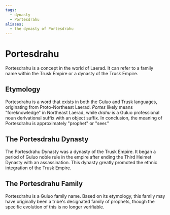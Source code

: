 ```yaml
---
tags:
  - dynasty
  - Portesdrahu
aliases:
  - the dynasty of Portesdrahu
---
```


# **Portesdrahu**

Portesdrahu is a concept in the world of Laerad. It can refer to a family name within the Trusk Empire or a dynasty of the Trusk Empire.

## **Etymology**

Portesdrahu is a word that exists in both the Guluo and Trusk languages, originating from Proto-Northeast Laerad. _Portes_ likely means "foreknowledge" in Northeast Laerad, while _drahu_ is a Guluo professional noun derivational suffix with an object suffix. In conclusion, the meaning of Portesdrahu is approximately "prophet" or "seer."

## **The Portesdrahu Dynasty**

The Portesdrahu Dynasty was a dynasty of the Trusk Empire. It began a period of Guluo noble rule in the empire after ending the Third Heimet Dynasty with an assassination. This dynasty greatly promoted the ethnic integration of the Trusk Empire.

## **The Portesdrahu Family**

Portesdrahu is a Guluo family name. Based on its etymology, this family may have originally been a tribe's designated family of prophets, though the specific evolution of this is no longer verifiable.
